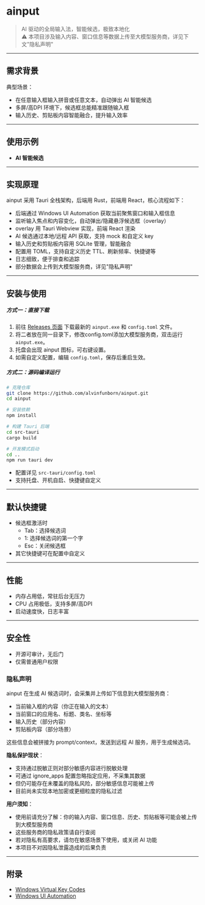 # ainput

> AI 驱动的全局输入法，智能候选，极致本地化  
> ⚠️ 本项目涉及输入内容、窗口信息等数据上传至大模型服务商，详见下文"隐私声明"

---

## 需求背景

典型场景：
- 在任意输入框输入拼音或任意文本，自动弹出 AI 智能候选
- 多屏/高DPI 环境下，候选框总能精准跟随输入框
- 输入历史、剪贴板内容智能融合，提升输入效率

---

## 使用示例

- **AI 智能候选**  

---

## 实现原理

ainput 采用 Tauri 全栈架构，后端用 Rust，前端用 React，核心流程如下：

- 后端通过 Windows UI Automation 获取当前聚焦窗口和输入框信息
- 监听输入焦点和内容变化，自动弹出/隐藏悬浮候选框（overlay）
- overlay 用 Tauri Webview 实现，前端 React 渲染
- AI 候选通过本地/远程 API 获取，支持 mock 和自定义 key
- 输入历史和剪贴板内容用 SQLite 管理，智能融合
- 配置用 TOML，支持自定义历史 TTL、刷新频率、快捷键等
- 日志细致，便于排查和追踪
- 部分数据会上传到大模型服务商，详见"隐私声明"

---

## 安装与使用

##### 方式一：直接下载

1. 前往 [Releases 页面](https://github.com/alvinfunborn/ainput/releases) 下载最新的 `ainput.exe` 和 `config.toml` 文件。
2. 将二者放在同一目录下，修改config.toml添加大模型服务商，双击运行 `ainput.exe`。
3. 托盘会出现 ainput 图标，可右键设置。
4. 如需自定义配置，编辑 `config.toml`，保存后重启生效。

##### 方式二：源码编译运行

```bash
# 克隆仓库
git clone https://github.com/alvinfunborn/ainput.git
cd ainput

# 安装依赖
npm install

# 构建 Tauri 后端
cd src-tauri
cargo build

# 开发模式启动
cd ..
npm run tauri dev
```

- 配置详见 `src-tauri/config.toml`
- 支持托盘、开机自启、快捷键自定义

---

## 默认快捷键

- 候选框激活时
  - Tab：选择候选词
  - 1: 选择候选词的第一个字
  - Esc：关闭候选框
- 其它快捷键可在配置中自定义

---

## 性能

- 内存占用低，常驻后台无压力
- CPU 占用极低，支持多屏/高DPI
- 启动速度快，日志丰富

---

## 安全性

- 开源可审计，无后门
- 仅需普通用户权限

### 隐私声明

ainput 在生成 AI 候选词时，会采集并上传如下信息到大模型服务商：
- 当前输入框的内容（你正在输入的文本）
- 当前窗口的应用名、标题、类名、坐标等
- 输入历史（部分内容）
- 剪贴板内容（部分场景）

这些信息会被拼接为 prompt/context，发送到远程 AI 服务，用于生成候选词。

**隐私保护现状**：
- 支持通过脱敏正则对部分敏感内容进行脱敏处理
- 可通过 ignore_apps 配置忽略指定应用，不采集其数据
- 但仍可能存在未覆盖的隐私风险，部分敏感信息可能被上传
- 目前尚未实现本地加密或更细粒度的隐私过滤

**用户须知**：
- 使用前请充分了解：你的输入内容、窗口信息、历史、剪贴板等可能会被上传到大模型服务商
- 这些服务商的隐私政策请自行查阅
- 若对隐私有高要求，请勿在敏感场景下使用，或关闭 AI 功能
- 本项目不对因隐私泄露造成的后果负责

---

## 附录

- [Windows Virtual Key Codes](https://docs.microsoft.com/en-us/windows/win32/inputdev/virtual-key-codes)
- [Windows UI Automation](https://learn.microsoft.com/en-us/windows/win32/winauto/uiauto-controltype-ids)
